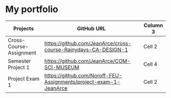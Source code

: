 # My portfolio


| Projects                | GitHub URL                                                        | Column 3 |
| --------                | --------                                                          | -------- |
| Cross-Course- Assignment|  https://github.com/JeanArce/cross-course-Rainydays-CA-DESIGN-1   | Cell 2   |
| Semester Project 1      | https://github.com/JeanArce/COM-SCI-MUSEUM                        | Cell 4   |
| Project Exam 1          | https://github.com/Noroff-FEU-Assignments/project-exam-1-JeanArce | Cell 2   |





